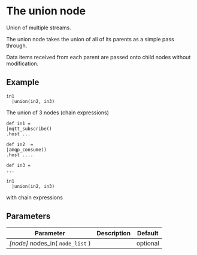The union node
=====================

Union of multiple streams.

The union node takes the union of all of its parents as a simple pass through.

Data items received from each parent are passed onto child nodes without modification.

Example
-------

```dfs  
in1
  |union(in2, in3) 
```

The union of 3 nodes (chain expressions)



```dfs 
def in1 = 
|mqtt_subscribe()
.host ... 

def in2  = 
|amqp_consume()
.host ....

def in3 = 
...

in1
  |union(in2, in3) 
```
with chain expressions

Parameters
----------

Parameter     | Description | Default 
--------------|-------------|---------
_[node]_ nodes_in( `node_list` )|   | optional
 